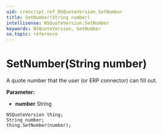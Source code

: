 ```yaml
---
uid: crmscript_ref_NSQuoteVersion_SetNumber
title: SetNumber(String number)
intellisense: NSQuoteVersion.SetNumber
keywords: NSQuoteVersion, GetNumber
so.topic: reference
---
```


# SetNumber(String number)

A quote number that the user (or ERP connector) can fill out.

**Parameter:** 
 - **number** String

```crmscript
NSQuoteVersion thing;
String number;
thing.SetNumber(number);
```

